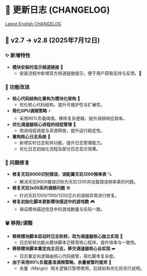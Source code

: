 # 📝 更新日志 (CHANGELOG)

[Latest English CHANGELOG](https://github.com/Seyud/Mediatek_Mali_GPU_Governor/blob/main/docs/en/CHANGELOG.md)

## 🚀 v2.7 → v2.8 (2025年7月12日)

### ✨ 新增特性

- **模块安装时显示频道链接** 🎉
  - 安装流程中新增官方频道链接提示，便于用户获取支持与反馈。📢

### 🔧 功能改进

- **核心代码结构化重构为模块化架构** 🧩
  - 优化核心代码结构，提升可维护性与扩展性。
- **简化GPU调频策略** ⚡
  - 采用90%负载阈值，移除复杂逻辑，提升调频响应效率。
- **优化调速器核心进程的线程管理** 🤖
  - 改进线程调度与资源释放，提升运行稳定性。
- **重构核心日志系统** 📒
  - 新增实时日志轮转功能，提升日志管理能力。
  - 优化日志初始化流程及部分日志显示效果。

### 🐛 问题修复

- **修复天玑9000识别错误，误配置天玑1200频率表** 🔍
  - 解决天玑9000被误识别为天玑1200并加载错误频率表的问题。
- **修复天玑1x00系列调频问题** 🛠️
  - 针对天玑1000/1100/1200芯片的调频异常进行修复。
- **修复初始化脚本更新模块描述中的游戏数** 🎮
  - 保证模块描述信息中的游戏数量与实际一致。

### 🗑️ 移除/调整

- **移除模块脚本启动时日志轮转，改为调速器核心独立实现** 🔄
  - 日志轮转功能从模块脚本迁移至核心程序，提升效率与一致性。
- **移除模块脚本重定向主日志，移交调速器核心自实现** ➡️
  - 日志重定向逻辑由核心代码接管，简化脚本复杂度。
- **由于采用90%负载基准调频策略，余量被暂时废弃** 📴
  - 余量（Margin）相关逻辑已暂停使用，后续如有优化将另行说明。

